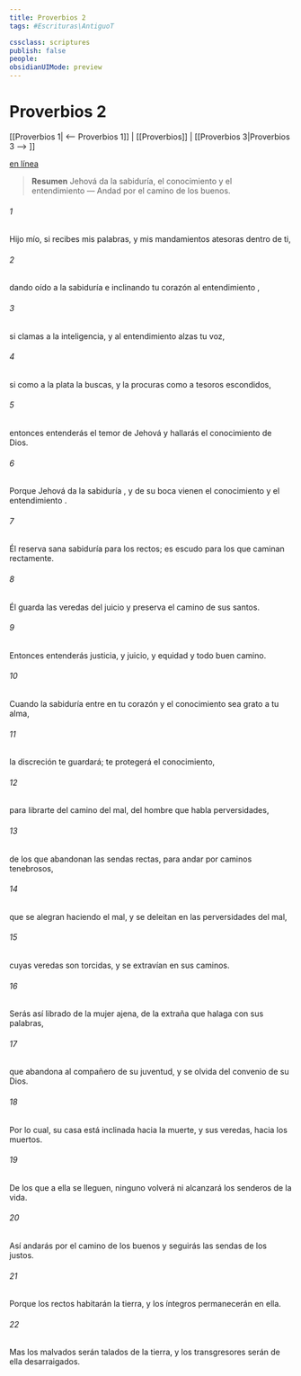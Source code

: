 ```yaml
---
title: Proverbios 2
tags: #Escrituras\AntiguoT

cssclass: scriptures
publish: false
people:
obsidianUIMode: preview
---
```


# Proverbios 2
[[Proverbios 1| <-- Proverbios 1]] | [[Proverbios]] | [[Proverbios 3|Proverbios 3 --> ]]

[en línea](https://churchofjesuschrist.org/study/scriptures/ot/prov/2?lang=spa)

> __Resumen__
Jehová da la sabiduría, el conocimiento y el entendimiento — Andad por el camino de los buenos.

###### 1 
Hijo mío, si recibes mis palabras,
y mis mandamientos atesoras dentro de ti,

###### 2 
dando oído a la sabiduría
e inclinando tu corazón al 
entendimiento
,

###### 3 
si clamas a la inteligencia,
y al entendimiento alzas tu voz,

###### 4 
si como a la plata la buscas,
y la procuras como a tesoros escondidos,

###### 5 
entonces entenderás 
el
 temor de Jehová
y hallarás el 
conocimiento
 de Dios.

###### 6 
Porque Jehová da la 
sabiduría
,
y de su boca 
vienen
 el conocimiento y el 
entendimiento
.

###### 7 
Él reserva sana sabiduría para los rectos;
es escudo para los que 
caminan
 rectamente.

###### 8 
Él guarda las veredas del juicio
y preserva el camino de sus santos.

###### 9 
Entonces 
entenderás
 justicia, y juicio,
y equidad y todo buen camino.

###### 10 
Cuando la sabiduría entre en tu corazón
y el conocimiento sea grato a tu alma,

###### 11 
la discreción te guardará;
te protegerá el conocimiento,

###### 12 
para librarte del camino del mal,
del hombre que habla perversidades,

###### 13 
de los que abandonan las sendas rectas,
para andar por caminos tenebrosos,

###### 14 
que se alegran haciendo el mal,
y se deleitan en las perversidades del mal,

###### 15 
cuyas veredas son torcidas,
y se extravían en sus caminos.

###### 16 
Serás así librado de la mujer ajena,
de la 
extraña
 que halaga con sus palabras,

###### 17 
que abandona al compañero de su juventud,
y se olvida del convenio de su Dios.

###### 18 
Por lo cual, su casa está inclinada hacia la muerte,
y sus veredas, hacia los muertos.

###### 19 
De los que a ella se lleguen, ninguno volverá
ni alcanzará los senderos de la vida.

###### 20 
Así andarás por el camino de los buenos
y seguirás las sendas de los justos.

###### 21 
Porque los rectos habitarán la tierra,
y los íntegros permanecerán en ella.

###### 22 
Mas los malvados serán talados de la tierra,
y los transgresores serán de ella desarraigados.

